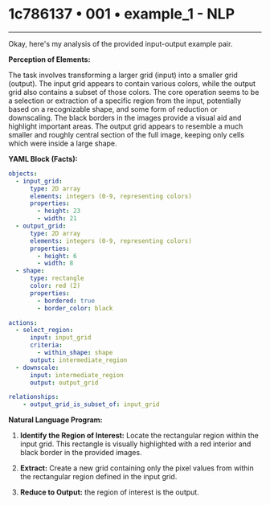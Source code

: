 # 1c786137 • 001 • example_1 - NLP

---
Okay, here's my analysis of the provided input-output example pair.

**Perception of Elements:**

The task involves transforming a larger grid (input) into a smaller grid (output).  The input grid appears to contain various colors, while the output grid also contains a subset of those colors. The core operation seems to be a selection or extraction of a specific region from the input, potentially based on a recognizable shape, and some form of reduction or downscaling. The black borders in the images provide a visual aid and highlight important areas. The output grid appears to resemble a much smaller and roughly central section of the full image, keeping only cells which were inside a large shape.

**YAML Block (Facts):**



```yaml
objects:
  - input_grid:
      type: 2D array
      elements: integers (0-9, representing colors)
      properties:
        - height: 23
        - width: 21
  - output_grid:
      type: 2D array
      elements: integers (0-9, representing colors)
      properties:
        - height: 6
        - width: 8
  - shape:
      type: rectangle
      color: red (2)
      properties:
        - bordered: true
        - border_color: black

actions:
  - select_region:
      input: input_grid
      criteria:
        - within_shape: shape
      output: intermediate_region
  - downscale:
      input: intermediate_region
      output: output_grid

relationships:
    - output_grid_is_subset_of: input_grid
```



**Natural Language Program:**

1.  **Identify the Region of Interest:** Locate the rectangular region within the input grid. This rectangle is visually highlighted with a red interior and black border in the provided images.

2.  **Extract:** Create a new grid containing only the pixel values from within the rectangular region defined in the input grid.

3. **Reduce to Output:** the region of interest is the output.


